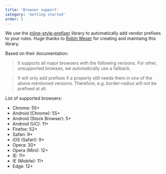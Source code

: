 ```yaml
---
title: 'Browser support'
category: 'Getting started'
order: 5
---
```


We use the [inline-style-prefixer](https://inline-style-prefixer.js.org/) library to automatically add vendor prefixes to your rules. Huge thanks to [Robin Weser](https://twitter.com/robinweser) for creating and maintaing this library.

Based on their documentation:
> It supports all major browsers with the following versions. For other, unsupported browses, we automatically use a fallback.

> It will only add prefixes if a property still needs them in one of the above mentioned versions.
Therefore, e.g. border-radius will not be prefixed at all.

List of supported browsers:
- Chrome: 55+
- Android (Chrome): 55+
- Android (Stock Browser): 5+
- Android (UC): 11+
- Firefox: 52+
- Safari: 9+
- iOS (Safari): 9+
- Opera: 30+
- Opera (Mini): 12+
- IE: 11+
- IE (Mobile): 11+
- Edge: 12+

